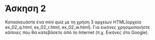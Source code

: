 # Άσκηση 2
Κατασκευάστε ένα mini quiz με τη χρήση 3 αρχείων HTML(αρχεία ex_02_q.html, ex_02_r.html, ex_02_w.html).
Για εικόνες χρησιμοποιήστε κάποιες που θα κατεβάσετε από το Internet (π.χ. Εικόνες στο Google).    
